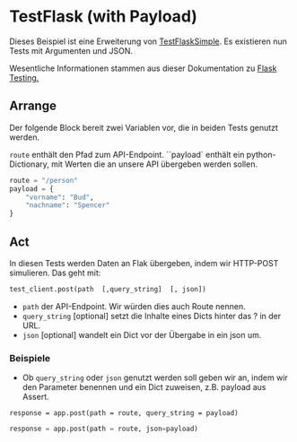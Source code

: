 # TestFlask (with Payload)

Dieses Beispiel ist eine Erweiterung von [TestFlaskSimple](https://github.com/gsoTH/flaskShowcase/tree/master/unitTests/testFlaskSimple). Es existieren nun Tests mit Argumenten und JSON.

Wesentliche Informationen stammen aus dieser Dokumentation zu [Flask Testing.](https://flask.palletsprojects.com/en/2.2.x/testing/)

## Arrange
Der folgende Block bereit zwei Variablen vor, die in beiden Tests genutzt werden. 

`route` enthält den Pfad zum API-Endpoint.
``payload` enthält ein python-Dictionary, mit Werten die an unsere API übergeben werden sollen.
```python
route = "/person"
payload = {
    "vorname": "Bud",
    "nachname": "Spencer"
}
```

## Act 
In diesen Tests werden Daten an Flak übergeben, indem wir HTTP-POST simulieren. Das geht mit:
```python
test_client.post(path  [,query_string]  [, json])
```
- `path` der API-Endpoint. Wir würden dies auch Route nennen.
- `query_string` [optional] setzt die Inhalte eines Dicts hinter das ? in der URL.
- `json` [optional] wandelt ein Dict vor der Übergabe in ein json um.


### Beispiele
- Ob `query_string` oder `json` genutzt werden soll geben wir an, indem wir den Parameter benennen und ein Dict zuweisen, z.B. payload aus Assert.

```pyton
response = app.post(path = route, query_string = payload)
```

```python
response = app.post(path = route, json=payload)
```

